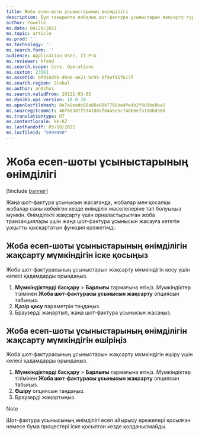 ```yaml
---
title: Жоба есеп-шоты ұсыныстарының өнімділігі
description: Бұл тақырыпта жобалық шот-фактура ұсыныстарын жақсарту туралы ақпарат берілген.
author: Yowelle
ms.date: 04/20/2021
ms.topic: article
ms.prod: ''
ms.technology: ''
ms.search.form: ''
audience: Application User, IT Pro
ms.reviewer: kfend
ms.search.scope: Core, Operations
ms.custom: 23561
ms.assetid: bfd18d9b-d9a6-4e21-bc95-bf4af45f617f
ms.search.region: Global
ms.author: andchoi
ms.search.validFrom: 20121-03-05
ms.dyn365.ops.version: 10.0.18
ms.openlocfilehash: 0e7a9eedc80a88e80b7788be4fe4b2f969be8ba1
ms.sourcegitcommit: 40f68387f594180af64a5e5c748b6efa188bd300
ms.translationtype: HT
ms.contentlocale: kk-KZ
ms.lasthandoff: 05/10/2021
ms.locfileid: "5999498"
---
```

# <a name="project-invoice-proposal-performance"></a>Жоба есеп-шоты ұсыныстарының өнімділігі

[!include [banner](../includes/banner.md)]

Жаңа шот-фактура ұсынысын жасағанда, жобалар мен қосалқы жобалар саны көбейген кезде өнімділік мәселелеріне тап болуыңыз мүмкін. Өнімділікті жақсарту үшін орналастырылған жоба транзакциялары үшін жаңа шот-фактура ұсынысын жасауға кететін уақытты қысқартатын функция қолжетімді.

## <a name="enable-project-invoice-proposal-performance-enhancement"></a>Жоба есеп-шоты ұсыныстарының өнімділігін жақсарту мүмкіндігін іске қосыңыз
Жоба шот-фактурасының ұсыныстарын жақсарту мүмкіндігін қосу үшін келесі қадамдарды орындаңыз.

1.  **Мүмкіндіктерді басқару** > **Барлығы** тармағына өтіңіз. Мүмкіндіктер тізімінен **Жоба шот-фактурасы ұсынысын жақсарту** опциясын табыңыз.
2.  **Қазір қосу** параметрін таңдаңыз.
3.  Браузерді жаңартып, жаңа шот-фактура ұсынысын жасаңыз.

## <a name="turn-off-project-invoice-proposal-performance-enhancement"></a>Жоба есеп-шоты ұсыныстарының өнімділігін жақсарту мүмкіндігін өшіріңіз
Жоба шот-фактурасының ұсыныстарын жақсарту мүмкіндігін өшіру үшін келесі қадамдарды орындаңыз.

1.  **Мүмкіндіктерді басқару** > **Барлығы** тармағына өтіңіз. Мүмкіндіктер тізімінен **Жоба шот-фактурасы ұсынысын жақсарту** опциясын табыңыз.
2.  **Өшіру** опциясын таңдаңыз.
3.  Браузерді жаңартыңыз.

> [!NOTE]
> Шот-фактура ұсынысының өнімділігі есеп айырысу ережелері қосылған немесе бума процестері іске қосылған кезде қолданылмайды.
